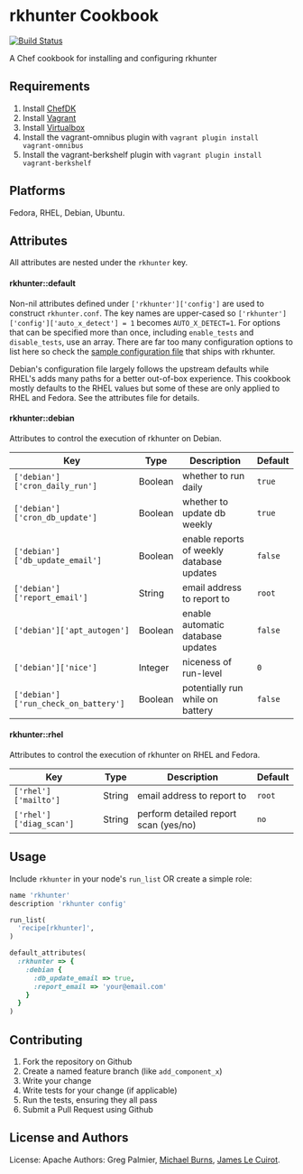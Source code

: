 rkhunter Cookbook
=================

[![Build Status](https://secure.travis-ci.org/gregpalmier/rkhunter-cookbook.png)](http://travis-ci.org/gregpalmier/rkhunter-cookbook)

A Chef cookbook for installing and configuring rkhunter

Requirements
------------

1.  Install [ChefDK](https://downloads.chef.io/chef-dk/)
2.  Install [Vagrant](https://www.vagrantup.com)
3.  Install [Virtualbox](https://www.virtualbox.org/wiki/Downloads)
4.  Install the vagrant-omnibus plugin with `vagrant plugin install vagrant-omnibus`
5.  Install the vagrant-berkshelf plugin with `vagrant plugin install vagrant-berkshelf`

Platforms
---------

Fedora, RHEL, Debian, Ubuntu.

Attributes
----------

All attributes are nested under the `rkhunter` key.

#### rkhunter::default

Non-nil attributes defined under `['rkhunter']['config']` are used to construct `rkhunter.conf`. The key names are upper-cased so `['rkhunter']['config']['auto_x_detect'] = 1` becomes `AUTO_X_DETECT=1`. For options that can be specified more than once, including `enable_tests` and `disable_tests`, use an array. There are far too many configuration options to list here so check the [sample configuration file](http://rkhunter.cvs.sourceforge.net/viewvc/rkhunter/rkhunter/files/rkhunter.conf) that ships with rkhunter.

Debian's configuration file largely follows the upstream defaults while RHEL's adds many paths for a better out-of-box experience. This cookbook mostly defaults to the RHEL values but some of these are only applied to RHEL and Fedora. See the attributes file for details.

#### rkhunter::debian

Attributes to control the execution of rkhunter on Debian.

Key | Type | Description | Default
--- | ---- | ----------- | -------
`['debian']['cron_daily_run']` | Boolean | whether to run daily | `true`
`['debian']['cron_db_update']` | Boolean | whether to update db weekly | `true`
`['debian']['db_update_email']` | Boolean | enable reports of weekly database updates | `false`
`['debian']['report_email']` | String | email address to report to | `root`
`['debian']['apt_autogen']` | Boolean | enable automatic database updates | `false`
`['debian']['nice']` | Integer | niceness of run-level | `0`
`['debian']['run_check_on_battery']` | Boolean | potentially run while on battery | `false`

#### rkhunter::rhel

Attributes to control the execution of rkhunter on RHEL and Fedora.

Key | Type | Description | Default
--- | ---- | ----------- | -------
`['rhel']['mailto']` | String | email address to report to | `root`
`['rhel']['diag_scan']` | String | perform detailed report scan (yes/no) | `no`

Usage
-----

Include `rkhunter` in your node's `run_list` OR create a simple role:

```ruby
name 'rkhunter'
description 'rkhunter config'

run_list(
  'recipe[rkhunter]',
)

default_attributes(
  :rkhunter => {
    :debian {
      :db_update_email => true,
      :report_email => 'your@email.com'
    }
  }
)
```

Contributing
------------

1. Fork the repository on Github
2. Create a named feature branch (like `add_component_x`)
3. Write your change
4. Write tests for your change (if applicable)
5. Run the tests, ensuring they all pass
6. Submit a Pull Request using Github

License and Authors
-------------------

License: Apache
Authors: Greg Palmier, [Michael Burns](https://github.com/mburns), [James Le Cuirot](https://github.com/chewi).
